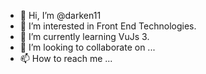 - 👋 Hi, I’m @darken11
- 👀 I’m interested in Front End Technologies.
- 🌱 I’m currently learning VuJs 3.
- 💞️ I’m looking to collaborate on ...
- 📫 How to reach me ...

<!---
darken11/darken11 is a ✨ special ✨ repository because its `README.md` (this file) appears on your GitHub profile.
You can click the Preview link to take a look at your changes.
--->

